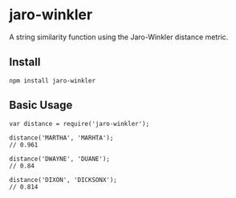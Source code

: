# jaro-winkler
A string similarity function using the Jaro-Winkler distance metric.

## Install

```
npm install jaro-winkler
```

## Basic Usage

```
var distance = require('jaro-winkler');

distance('MARTHA', 'MARHTA');
// 0.961

distance('DWAYNE', 'DUANE');
// 0.84

distance('DIXON', 'DICKSONX');
// 0.814
```
